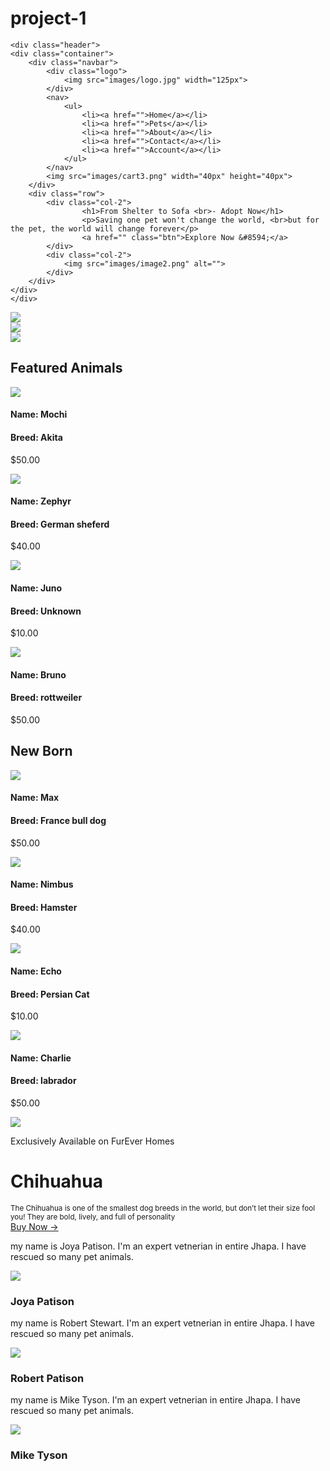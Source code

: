 # project-1
<!DOCTYPE html>
<html lang="en">
<head>
    <meta charset="UTF-8">
    <meta name="viewport" content="width=device-width, initial-scale=1.0">
    <title>FurEver Homes</title>
    <link rel="stylesheet" href="Style.css">
    <link href="https://fonts.googleapis.com/css2?
    family=Poppins:wght@300;400;500;600;700&display=swap"
    rel="stylesheet">
    <link rel="stylesheet" href="https://stackpath.bootstrapcdn.com/font-awesome/4.7.0/css/font-awesome.min.css">
</head>
<body>


    <div class="header">
    <div class="container">
        <div class="navbar">
            <div class="logo">
                <img src="images/logo.jpg" width="125px">
            </div>
            <nav>
                <ul>
                    <li><a href="">Home</a></li>
                    <li><a href="">Pets</a></li>
                    <li><a href="">About</a></li>
                    <li><a href="">Contact</a></li>
                    <li><a href="">Account</a></li>
                </ul>
            </nav>
            <img src="images/cart3.png" width="40px" height="40px">
        </div>
        <div class="row">
            <div class="col-2">
                    <h1>From Shelter to Sofa <br>- Adopt Now</h1>
                    <p>Saving one pet won't change the world, <br>but for the pet, the world will change forever</p>
                    <a href="" class="btn">Explore Now &#8594;</a>
            </div>
            <div class="col-2">
                <img src="images/image2.png" alt="">
            </div>
        </div>
    </div>
    </div>
<!-------Featured Categories------->
<div class="categories">
    <div class="small-container">
        <div class="row">
            <div class="col-3">
                <img src="images/golden retriver.jpeg"></div>
                <div class="col-3">
                    <img src="images/cat1.jpeg">
                </div>
                <div class="col-3">
                    <img src="images/duckling.jpeg">
                </div>
            </div>
        </div>
    </div>
    
</div>
<!------Featured Animals------>
<div class="small-container">
    <h2 class="title">Featured Animals</h2>
    <div class="row">
        <div class="col-4">
            <img src="images/akita.jpeg">
            <h4>Name: Mochi </h4>
            <h4>Breed: Akita</h4>
            <p>$50.00</p>
        </div>
        <div class="col-4">
            <img src="images/german sheferd.jpeg">
            <h4>Name: Zephyr </h4>
            <h4>Breed: German sheferd</h4>
            <p>$40.00</p>
        </div>
        <div class="col-4">
            <img src="images/pig.jpeg">
            <h4>Name: Juno </h4>
            <h4>Breed: Unknown</h4>
            <p>$10.00</p>
        </div>
        <div class="col-4">
            <img src="images/rottweiler.jpg">
            <h4>Name: Bruno </h4>
            <h4>Breed: rottweiler</h4>
            <p>$50.00</p>
        </div>
    </div>
    <h2 class="title">New Born</h2>
    <div class="row">
        <div class="col-4">
            <img src="images/bull.jpg">
            <h4>Name: Max </h4>
            <h4>Breed: France bull dog</h4>
            <p>$50.00</p>
        </div>
        <div class="col-4">
            <img src="images/hamster.jpg">
            <h4>Name: Nimbus </h4>
            <h4>Breed: Hamster</h4>
            <p>$40.00</p>
        </div>
        <div class="col-4">
            <img src="images/persian.jpg">
            <h4>Name: Echo </h4>
            <h4>Breed: Persian Cat</h4>
            <p>$10.00</p>
        </div>
        <div class="col-4">
            <img src="images/labrador.jpg">
            <h4>Name: Charlie </h4>
            <h4>Breed: labrador</h4>
            <p>$50.00</p>
        </div>
    </div>
</div>
<!------offer------>
<div class="offer">
    <div class="small-container">
        <div class="row">
            <div class="col-2">
                <img src="images/chiuaua.jpg" class="offer-img">
            </div>
            <div class="col-2">
                <p>Exclusively Available on FurEver Homes</p>
                <h1>Chihuahua</h1>
                <small>The Chihuahua is one of the smallest dog breeds in the world, but don’t let their size fool you! They are bold, lively, and full of personality</small>
                <br><a href="" class="btn">Buy Now &#8594;</a>
            </div>
        </div>
    </div>
</div>
<!------Testimonial------>
<div class="testimonial">
    <div class="small-container">
        <div class="row">
            <div class="col-3">
                <i class="fa fa-quote-left"></i>
                <p>my name is Joya Patison. 
                    I'm an expert vetnerian in entire Jhapa. 
                    I have rescued so many pet animals.</p>
                <div class="rating">
                    <i class="fa fa-star"></i>
                    <i class="fa fa-star"></i>
                    <i class="fa fa-star"></i>
                    <i class="fa fa-star"></i>
                    <i class="fa fa-star-o"></i>
                </div>
                <img src="images/doc.jpeg">
                <h3>Joya Patison</h3>
            </div>
            <div class="col-3">
                <i class="fa fa-quote-left"></i>
                <p>my name is Robert Stewart. 
                    I'm an expert vetnerian in entire Jhapa. 
                    I have rescued so many pet animals.</p>
                <div class="rating">
                    <i class="fa fa-star"></i>
                    <i class="fa fa-star"></i>
                    <i class="fa fa-star"></i>
                    <i class="fa fa-star-o"></i>
                    <i class="fa fa-star-o"></i>
                </div>
                <img src="images/doc2.jpeg">
                <h3>Robert Patison</h3>
            </div>
            <div class="col-3">
                <i class="fa fa-quote-left"></i>
                <p>my name is Mike Tyson. 
                    I'm an expert vetnerian in entire Jhapa. 
                    I have rescued so many pet animals.</p>
                <div class="rating">
                    <i class="fa fa-star"></i>
                    <i class="fa fa-star"></i>
                    <i class="fa fa-star"></i>
                    <i class="fa fa-star"></i>
                    <i class="fa fa-star-half-o"></i>
                </div>
                <img src="images/doc3.jpeg">
                <h3>Mike Tyson</h3>
            </div>
        </div>
    </div>
</div>




</body>
</html>
